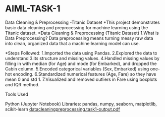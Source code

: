 # AIML-TASK-1
Data Cleaning & Preprocessing -Titanic Dataset *This project demonstrates basic data cleaning and preprocessing for machine learning using the Titanic dataset. *Data Cleaning & Preprocessing (Titanic Dataset) 1.What is Data Preprocessing? Data preprocessing means turning messy raw data into clean, organized data that a machine learning model can use.

*Steps Followed: 1.Imported the data using Pandas. 2.Explored the data to understand 3.its structure and missing values. 4.Handled missing values by filling in with median (for Age) and mode (for Embarked), and dropped the Cabin column. 5.Encoded categorical variables (Sex, Embarked) using one-hot encoding. 6.Standardized numerical features (Age, Fare) so they have mean 0 and std 1. 7.Visualized and removed outliers in Fare using boxplots and IQR method.

Tools Used

Python (Jupyter Notebook)
Libraries: pandas, numpy, seaborn, matplotlib, scikit-learn
[datacleaningpreprocessing.task1-output.pdf](https://github.com/user-attachments/files/20862393/datacleaningpreprocessing.task1-output.pdf)


